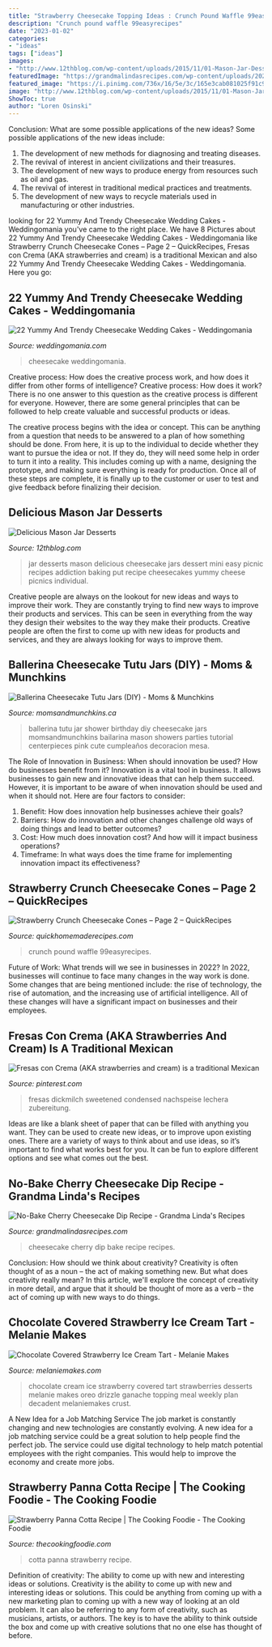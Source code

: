 ```yaml
---
title: "Strawberry Cheesecake Topping Ideas : Crunch Pound Waffle 99easyrecipes"
description: "Crunch pound waffle 99easyrecipes"
date: "2023-01-02"
categories:
- "ideas"
tags: ["ideas"]
images:
- "http://www.12thblog.com/wp-content/uploads/2015/11/01-Mason-Jar-Desserts.jpg"
featuredImage: "https://grandmalindasrecipes.com/wp-content/uploads/2020/05/No-Bake-Cherry-Cheesecake-Dip-Recipe-3.jpg"
featured_image: "https://i.pinimg.com/736x/16/5e/3c/165e3cab081025f91c974991e4b839bb.jpg"
image: "http://www.12thblog.com/wp-content/uploads/2015/11/01-Mason-Jar-Desserts.jpg"
ShowToc: true
author: "Loren Osinski"
---
```



Conclusion: What are some possible applications of the new ideas?
Some possible applications of the new ideas include:
1. The development of new methods for diagnosing and treating diseases. 
2. The revival of interest in ancient civilizations and their treasures. 
3. The development of new ways to produce energy from resources such as oil and gas. 
4. The revival of interest in traditional medical practices and treatments. 
5. The development of new ways to recycle materials used in manufacturing or other industries.

	

		
looking for 22 Yummy And Trendy Cheesecake Wedding Cakes - Weddingomania you've came to the right place. We have 8 Pictures about 22 Yummy And Trendy Cheesecake Wedding Cakes - Weddingomania like Strawberry Crunch Cheesecake Cones – Page 2 – QuickRecipes, Fresas con Crema (AKA strawberries and cream) is a traditional Mexican and also 22 Yummy And Trendy Cheesecake Wedding Cakes - Weddingomania. Here you go:
		
    
## 22 Yummy And Trendy Cheesecake Wedding Cakes - Weddingomania

<img loading=lazy src="https://i.weddingomania.com/yummy-and-trendy-cheesecake-wedding-cakes-3.jpg" onerror="this.onerror=null;this.src='https://tse2.mm.bing.net/th?id=OIP.MbePHnbV9-00WDI8qTdvIAAAAA&amp;pid=15.1';" alt="22 Yummy And Trendy Cheesecake Wedding Cakes - Weddingomania">

_Source: weddingomania.com_

>cheesecake weddingomania. 

	

Creative process: How does the creative process work, and how does it differ from other forms of intelligence?
Creative process: How does it work?
There is no one answer to this question as the creative process is different for everyone. However, there are some general principles that can be followed to help create valuable and successful products or ideas. 

The creative process begins with the idea or concept. This can be anything from a question that needs to be answered to a plan of how something should be done. From here, it is up to the individual to decide whether they want to pursue the idea or not. If they do, they will need some help in order to turn it into a reality. This includes coming up with a name, designing the prototype, and making sure everything is ready for production. Once all of these steps are complete, it is finally up to the customer or user to test and give feedback before finalizing their decision.

    
## Delicious Mason Jar Desserts

<img loading=lazy src="http://www.12thblog.com/wp-content/uploads/2015/11/01-Mason-Jar-Desserts.jpg" onerror="this.onerror=null;this.src='https://tse3.mm.bing.net/th?id=OIP.faqoLiAWN2rKxg_WCvF2YwHaLl&amp;pid=15.1';" alt="Delicious Mason Jar Desserts">

_Source: 12thblog.com_

>jar desserts mason delicious cheesecake jars dessert mini easy picnic recipes addiction baking put recipe cheesecakes yummy cheese picnics individual. 

	

Creative people are always on the lookout for new ideas and ways to improve their work. They are constantly trying to find new ways to improve their products and services. This can be seen in everything from the way they design their websites to the way they make their products. Creative people are often the first to come up with new ideas for products and services, and they are always looking for ways to improve them.

    
## Ballerina Cheesecake Tutu Jars (DIY) - Moms &amp; Munchkins

<img loading=lazy src="https://www.momsandmunchkins.ca/wp-content/uploads/2014/06/ballerina-tutu-jar-3.jpg" onerror="this.onerror=null;this.src='https://tse1.mm.bing.net/th?id=OIP.uqWwIVKcASmiVQT0HpUUuQHaO4&amp;pid=15.1';" alt="Ballerina Cheesecake Tutu Jars (DIY) - Moms &amp; Munchkins">

_Source: momsandmunchkins.ca_

>ballerina tutu jar shower birthday diy cheesecake jars momsandmunchkins bailarina mason showers parties tutorial centerpieces pink cute cumpleaños decoracion mesa. 

	

The Role of Innovation in Business: When should innovation be used? How do businesses benefit from it?
Innovation is a vital tool in business. It allows businesses to gain new and innovative ideas that can help them succeed. However, it is important to be aware of when innovation should be used and when it should not. Here are four factors to consider:
1. Benefit: How does innovation help businesses achieve their goals?
2. Barriers: How do innovation and other changes challenge old ways of doing things and lead to better outcomes?
3. Cost: How much does innovation cost? And how will it impact business operations? 
4. Timeframe: In what ways does the time frame for implementing innovation impact its effectiveness?

    
## Strawberry Crunch Cheesecake Cones – Page 2 – QuickRecipes

<img loading=lazy src="https://quickhomemaderecipes.com/wp-content/uploads/2021/03/160369080_986769662118009_823519728650618436_n.jpg" onerror="this.onerror=null;this.src='https://tse3.mm.bing.net/th?id=OIP.tZWMDgnwi9bXKQk5E2TGjgHaJ4&amp;pid=15.1';" alt="Strawberry Crunch Cheesecake Cones – Page 2 – QuickRecipes">

_Source: quickhomemaderecipes.com_

>crunch pound waffle 99easyrecipes. 

	

Future of Work: What trends will we see in businesses in 2022?
In 2022, businesses will continue to face many changes in the way work is done. Some changes that are being mentioned include: the rise of technology, the rise of automation, and the increasing use of artificial intelligence. All of these changes will have a significant impact on businesses and their employees.

    
## Fresas Con Crema (AKA Strawberries And Cream) Is A Traditional Mexican

<img loading=lazy src="https://i.pinimg.com/736x/16/5e/3c/165e3cab081025f91c974991e4b839bb.jpg" onerror="this.onerror=null;this.src='https://tse4.mm.bing.net/th?id=OIP.VoPZi-XGfH_yvOywgWhzzwHaLG&amp;pid=15.1';" alt="Fresas con Crema (AKA strawberries and cream) is a traditional Mexican">

_Source: pinterest.com_

>fresas dickmilch sweetened condensed nachspeise lechera zubereitung. 

	

Ideas are like a blank sheet of paper that can be filled with anything you want. They can be used to create new ideas, or to improve upon existing ones. There are a variety of ways to think about and use ideas, so it’s important to find what works best for you. It can be fun to explore different options and see what comes out the best.

    
## No-Bake Cherry Cheesecake Dip Recipe - Grandma Linda&#039;s Recipes

<img loading=lazy src="https://grandmalindasrecipes.com/wp-content/uploads/2020/05/No-Bake-Cherry-Cheesecake-Dip-Recipe-3.jpg" onerror="this.onerror=null;this.src='https://tse1.mm.bing.net/th?id=OIP.xrHdNCj_roR1cNixdy2zdQHaLH&amp;pid=15.1';" alt="No-Bake Cherry Cheesecake Dip Recipe - Grandma Linda&#039;s Recipes">

_Source: grandmalindasrecipes.com_

>cheesecake cherry dip bake recipe recipes. 

	

Conclusion: How should we think about creativity?
Creativity is often thought of as a noun – the act of making something new. But what does creativity really mean? In this article, we'll explore the concept of creativity in more detail, and argue that it should be thought of more as a verb – the act of coming up with new ways to do things.

    
## Chocolate Covered Strawberry Ice Cream Tart - Melanie Makes

<img loading=lazy src="https://melaniemakes.com/images/2017/03/chocolate-covered-strawberry-ice-cream-tart-2.jpg" onerror="this.onerror=null;this.src='https://tse4.mm.bing.net/th?id=OIP.UPrSg5ediIIsCQO5ZvyzjAHaLH&amp;pid=15.1';" alt="Chocolate Covered Strawberry Ice Cream Tart - Melanie Makes">

_Source: melaniemakes.com_

>chocolate cream ice strawberry covered tart strawberries desserts melanie makes oreo drizzle ganache topping meal weekly plan decadent melaniemakes crust. 

	

A New Idea for a Job Matching Service
The job market is constantly changing and new technologies are constantly evolving. A new idea for a job matching service could be a great solution to help people find the perfect job. The service could use digital technology to help match potential employees with the right companies. This would help to improve the economy and create more jobs.

    
## Strawberry Panna Cotta Recipe | The Cooking Foodie - The Cooking Foodie

<img loading=lazy src="https://www.thecookingfoodie.com/Images/Site/Pages/d563abb8-add3-442c-88ef-db0b7adcf15a.JPG" onerror="this.onerror=null;this.src='https://tse1.mm.bing.net/th?id=OIP.iZ0TV82-VrodVF0RZ2BoxwHaJ3&amp;pid=15.1';" alt="Strawberry Panna Cotta Recipe | The Cooking Foodie - The Cooking Foodie">

_Source: thecookingfoodie.com_

>cotta panna strawberry recipe. 

	

Definition of creativity: The ability to come up with new and interesting ideas or solutions.
Creativity is the ability to come up with new and interesting ideas or solutions. This could be anything from coming up with a new marketing plan to coming up with a new way of looking at an old problem. It can also be referring to any form of creativity, such as musicians, artists, or authors. The key is to have the ability to think outside the box and come up with creative solutions that no one else has thought of before.

